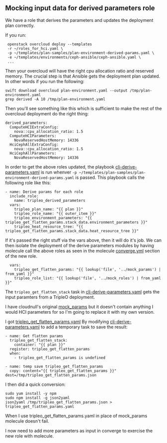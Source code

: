 ## Mocking input data for derived parameters role

We have a role that derives the parameters and updates the deployment
plan correctly. 

If you run:

```
 openstack overcloud deploy --templates 
 -r ~/roles_for_hci.yaml \
 -p ~/templates/plan-samples/plan-environment-derived-params.yaml \
 -e ~/templates/environments/ceph-ansible/ceph-ansible.yaml \
 ...
```

Then your overcloud will have the right cpu allocation ratio and
reserved memory. The crucial step is that Ansible gets the deployment
plan updated. In other words if you run the following:

```
swift download overcloud plan-environment.yaml --output /tmp/plan-environment.yaml
grep derived -A 10 /tmp/plan-environment.yaml
```

Then you'll see something like this which is sufficient to make the
rest of the overcloud deployment do the right thing:

```
derived_parameters:
  ComputeHCIExtraConfig:
    nova::cpu_allocation_ratio: 1.5
  ComputeHCIParameters:
    NovaReservedHostMemory: 14336
  HciCephAllExtraConfig:
    nova::cpu_allocation_ratio: 1.5
  HciCephAllParameters:
    NovaReservedHostMemory: 14336
```

In order to get the above roles updated, the playbook [cli-derive-parameters.yaml](https://review.opendev.org/#/c/719466/22/tripleo_ansible/playbooks/cli-derive-parameters.yaml@37)
is run whenver `-p ~/templates/plan-samples/plan-environment-derived-params.yaml`
is passed. This playbook calls the following role like this:

```
- name: Derive params for each role
  include_role:
    name: tripleo_derived_parameters
  vars:
    tripleo_plan_name: "{{ plan }}"
    tripleo_role_name: "{{ outer_item }}"
    tripleo_environment_parameters: "{{ tripleo_get_flatten_params.stack_data.environment_parameters }}"
    tripleo_heat_resource_tree: "{{ tripleo_get_flatten_params.stack_data.heat_resource_tree }}"
```

If it's passed the right stuff via the vars above, then it will do
it's job. We can then isolate the deployment of the derive parameters 
modules by having molecule call the above roles as seen in the
molecule [converge.yml](https://review.opendev.org/#/c/719466/22/tripleo_ansible/roles/tripleo_derived_parameters/molecule/default/converge.yml)
section of the new role.

```
  vars:
    tripleo_get_flatten_params: "{{ lookup('file', '../mock_params') | from_yaml }}"
    tripleo_role_list: "{{ lookup('file', '../mock_roles') | from_yaml }}"
```

The `tripleo_get_flatten_stack` task in [cli-derive-parameters.yaml](https://review.opendev.org/#/c/719466/22/tripleo_ansible/playbooks/cli-derive-parameters.yaml@37)
gets the input paramters from a TripleO deployment.

I have cloudnull's original [mock_params](https://review.opendev.org/#/c/719466/22/tripleo_ansible/roles/tripleo_derived_parameters/molecule/mock_params)
but it doesn't contain anything I would HCI parameters for so I'm 
going to replace it with my own version.

I got [tripleo_get_flatten_params.yaml](tripleo_get_flatten_params.yaml)
By modifying [cli-derive-parameters.yaml](https://review.opendev.org/#/c/719466/22/tripleo_ansible/playbooks/cli-derive-parameters.yaml@37)
to add a temporary task to save the result:

```
- name: Get flatten params
  tripleo_get_flatten_stack:
    container: "{{ plan }}"
  register: tripleo_get_flatten_params
  when:
    - tripleo_get_flatten_params is undefined

- name: temp save tripleo_get_flatten_params
  copy: content="{{ tripleo_get_flatten_params }}" dest=/tmp/tripleo_get_flatten_params.json
```
I then did a quick conversion:
```
sudo yum install -y npm
sudo npm install -g json2yaml
json2yaml /tmp/tripleo_get_flatten_params.json > tripleo_get_flatten_params.yaml
```

When I use tripleo_get_flatten_params.yaml in place of mock_params 
molecule doesn't fail.

I now need to add more parameters as input in converge to exercise the
new role with molecule.



